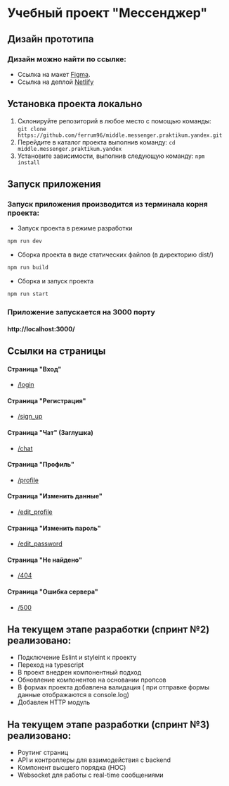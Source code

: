 # Учебный проект "Мессенджер"

## Дизайн прототипа
### Дизайн можно найти по ссылке:
- Ссылка на макет [Figma](https://www.figma.com/file/jF5fFFzgGOxQeB4CmKWTiE/Chat_external_link?node-id=0%3A1).
- Ссылка на деплой [Netlify](https://eclectic-haupia-dd3faf.netlify.app/)

## Установка проекта локально
1.  Склонируйте репозиторий в любое место с помощью команды:    
    `git clone https://github.com/ferrum96/middle.messenger.praktikum.yandex.git`
2.  Перейдите в каталог проекта выполнив команду:
    `cd middle.messenger.praktikum.yandex`
3.  Установите зависимости, выполнив следующую команду:
    `npm install`

## Запуск приложения
### Запуск приложения производится из терминала корня проекта:

- Запуск проекта в режиме разработки
```bash
npm run dev
```

- Cборка проекта в виде статических файлов (в директорию dist/)
```bash
npm run build
```

- Cборка и запуск проекта
```bash
npm run start
```

### Приложение запускается на 3000 порту 
#### http://localhost:3000/

## Ссылки на страницы

#### Страница "Вход"
- [/login](http://localhost:3000/login)
#### Страница "Регистрация"
- [/sign_up](http://localhost:3000/sign_up)
#### Страница "Чат" (Заглушка)
- [/chat](http://localhost:3000/chat)
#### Страница "Профиль"
- [/profile](http://localhost:3000/profile)
#### Страница "Изменить данные"
- [/edit_profile](http://localhost:3000/edit_profile)
#### Страница "Изменить пароль"
- [/edit_password](http://localhost:3000/edit_password)
#### Страница "Не найдено"
- [/404](http://localhost:3000/404)
#### Страница "Ошибка сервера"
- [/500](http://localhost:3000/500)

## На текущем этапе разработки (спринт №2) реализовано:
- Подключение Eslint и styleint к проекту
- Переход на typescript
- В проект внедрен компонентный подход
- Обновление компонентов на основании пропсов
- В формах проекта добавлена валидация ( при отправке формы данные отображаются в console.log)
- Добавлен HTTP модуль

## На текущем этапе разработки (спринт №3) реализовано:
- Роутинг страниц
- API и контроллеры для взаимодействия с backend
- Компонент высшего порядка (HOC)
- Websocket для работы с real-time сообщениями
